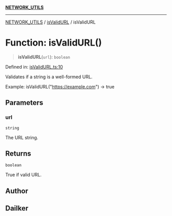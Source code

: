 [**NETWORK_UTILS**](../../README.md)

***

[NETWORK_UTILS](../../README.md) / [isValidURL](../README.md) / isValidURL

# Function: isValidURL()

> **isValidURL**(`url`): `boolean`

Defined in: [isValidURL.ts:10](https://github.com/dailker/everyutil/blob/2a1290e25c1270a5e1af64099b97f8d5fc086e59/src/network/isValidURL.ts#L10)

Validates if a string is a well-formed URL.

Example: isValidURL("https://example.com") → true

## Parameters

### url

`string`

The URL string.

## Returns

`boolean`

True if valid URL.

## Author

## Dailker
